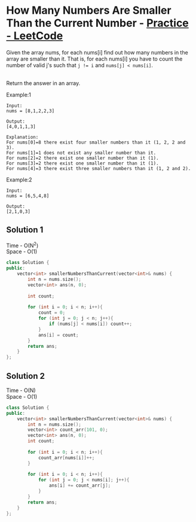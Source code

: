 # How Many Numbers Are Smaller Than the Current Number - [Practice - LeetCode](https://leetcode.com/problems/how-many-numbers-are-smaller-than-the-current-number/)

Given the array nums, for each nums[i] find out how many numbers in the array are smaller than it. That is, for each nums[i] you have to count the number of valid j's such that `j != i` and `nums[j] < nums[i]`.

<br>
Return the answer in an array.

Example:1
```
Input: 
nums = [8,1,2,2,3]

Output: 
[4,0,1,1,3]

Explanation: 
For nums[0]=8 there exist four smaller numbers than it (1, 2, 2 and 3). 
For nums[1]=1 does not exist any smaller number than it.
For nums[2]=2 there exist one smaller number than it (1). 
For nums[3]=2 there exist one smaller number than it (1). 
For nums[4]=3 there exist three smaller numbers than it (1, 2 and 2).
```
Example:2
```
Input: 
nums = [6,5,4,8]

Output: 
[2,1,0,3]
```

## Solution 1  

Time - O(N<sup>2</sup>)<br>
Space - O(1)

```cpp
class Solution {
public:
    vector<int> smallerNumbersThanCurrent(vector<int>& nums) {
        int n = nums.size();
        vector<int> ans(n, 0);
        
        int count;
        
        for (int i = 0; i < n; i++){
            count = 0;
            for (int j = 0; j < n; j++){
                if (nums[j] < nums[i]) count++;
            }
            ans[i] = count;
        }
        return ans;
    }
};
```

## Solution 2 

Time - O(N)<br>
Space - O(1)

```cpp
class Solution {
public:
    vector<int> smallerNumbersThanCurrent(vector<int>& nums) {
        int n = nums.size();
        vector<int> count_arr(101, 0);
        vector<int> ans(n, 0);
        int count;
        
        for (int i = 0; i < n; i++){
            count_arr[nums[i]]++;
        }
        
        for (int i = 0; i < n; i++){
            for (int j = 0; j < nums[i]; j++){
                ans[i] += count_arr[j];
            }            
        }
        return ans;
    }
};
```